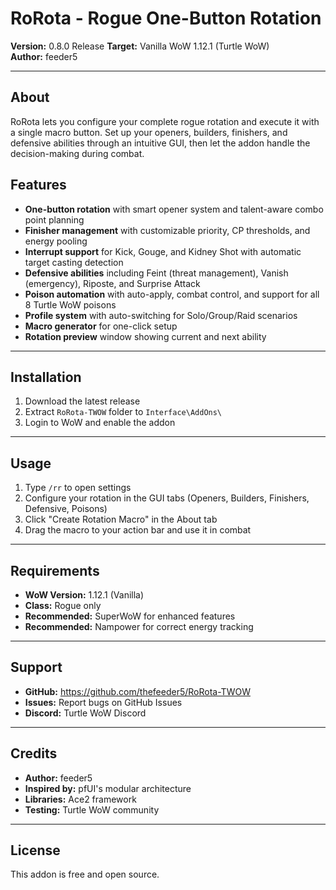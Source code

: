 # RoRota - Rogue One-Button Rotation

**Version:** 0.8.0 Release
**Target:** Vanilla WoW 1.12.1 (Turtle WoW)  
**Author:** feeder5

---

## About

RoRota lets you configure your complete rogue rotation and execute it with a single macro button. Set up your openers, builders, finishers, and defensive abilities through an intuitive GUI, then let the addon handle the decision-making during combat.

## Features

- **One-button rotation** with smart opener system and talent-aware combo point planning
- **Finisher management** with customizable priority, CP thresholds, and energy pooling
- **Interrupt support** for Kick, Gouge, and Kidney Shot with automatic target casting detection
- **Defensive abilities** including Feint (threat management), Vanish (emergency), Riposte, and Surprise Attack
- **Poison automation** with auto-apply, combat control, and support for all 8 Turtle WoW poisons
- **Profile system** with auto-switching for Solo/Group/Raid scenarios
- **Macro generator** for one-click setup
- **Rotation preview** window showing current and next ability

---

## Installation

1. Download the latest release
2. Extract `RoRota-TWOW` folder to `Interface\AddOns\`
3. Login to WoW and enable the addon

---

## Usage

1. Type `/rr` to open settings
2. Configure your rotation in the GUI tabs (Openers, Builders, Finishers, Defensive, Poisons)
3. Click "Create Rotation Macro" in the About tab
4. Drag the macro to your action bar and use it in combat

---

## Requirements

- **WoW Version:** 1.12.1 (Vanilla)
- **Class:** Rogue only
- **Recommended:** SuperWoW for enhanced features
- **Recommended:** Nampower for correct energy tracking

---

## Support

- **GitHub:** https://github.com/thefeeder5/RoRota-TWOW
- **Issues:** Report bugs on GitHub Issues
- **Discord:** Turtle WoW Discord

---

## Credits

- **Author:** feeder5
- **Inspired by:** pfUI's modular architecture
- **Libraries:** Ace2 framework
- **Testing:** Turtle WoW community

---

## License

This addon is free and open source.
